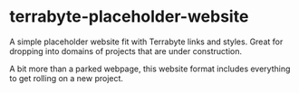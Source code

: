# terrabyte-placeholder-website
A simple placeholder website fit with Terrabyte links and styles. Great for dropping into domains of projects that are under construction.

A bit more than a parked webpage, this website format includes everything to get rolling on a new project.
